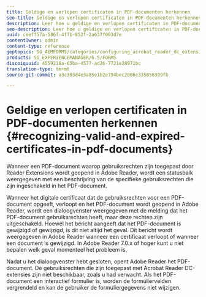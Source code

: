 ```yaml
---
title: Geldige en verlopen certificaten in PDF-documenten herkennen
seo-title: Geldige en verlopen certificaten in PDF-documenten herkennen
description: Leer hoe u geldige en verlopen certificaten in PDF-documenten herkent.
seo-description: Leer hoe u geldige en verlopen certificaten in PDF-documenten herkent.
uuid: ceeff57a-586f-4f7b-852f-2a637f003d7e
contentOwner: admin
content-type: reference
geptopics: SG_AEMFORMS/categories/configuring_acrobat_reader_dc_extensions
products: SG_EXPERIENCEMANAGER/6.5/FORMS
discoiquuid: 4559218a-65ba-4577-ad26-7721e28971bc
translation-type: tm+mt
source-git-commit: a3c303d4e3a85e1b2e794bec2006c335056309fb

---
```



# Geldige en verlopen certificaten in PDF-documenten herkennen {#recognizing-valid-and-expired-certificates-in-pdf-documents}

Wanneer een PDF-document waarop gebruiksrechten zijn toegepast door Reader Extensions wordt geopend in Adobe Reader, wordt een statusbalk weergegeven met een beschrijving van de specifieke gebruiksrechten die zijn ingeschakeld in het PDF-document.

Wanneer het digitale certificaat dat de gebruiksrechten voor een PDF-document opgeeft, verloopt en het PDF-document wordt geopend in Adobe Reader, wordt een dialoogvenster weergegeven met de melding dat het PDF-document gebruiksrechten heeft, maar deze rechten zijn uitgeschakeld. Hoewel het bericht aangeeft dat het PDF-document is gewijzigd of gewijzigd, is dit niet altijd het geval. Dit bericht wordt weergegeven in Adobe Reader wanneer een certificaat verloopt of wanneer een document is gewijzigd. In Adobe Reader 7.0.x of hoger kunt u niet bepalen welk geval momenteel het probleem is.

Nadat u het dialoogvenster hebt gesloten, opent Adobe Reader het PDF-document. De gebruiksrechten die zijn toegepast met Acrobat Reader DC-extensies zijn niet beschikbaar, zoals u had verwacht. Als het PDF-document een interactief formulier is, worden de formuliervelden vergrendeld en kan de gebruiker de formuliergegevens niet wijzigen.
